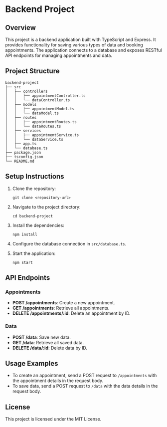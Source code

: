 # Backend Project

## Overview
This project is a backend application built with TypeScript and Express. It provides functionality for saving various types of data and booking appointments. The application connects to a database and exposes RESTful API endpoints for managing appointments and data.

## Project Structure
```
backend-project
├── src
│   ├── controllers
│   │   ├── appointmentController.ts
│   │   └── dataController.ts
│   ├── models
│   │   ├── appointmentModel.ts
│   │   └── dataModel.ts
│   ├── routes
│   │   ├── appointmentRoutes.ts
│   │   └── dataRoutes.ts
│   ├── services
│   │   ├── appointmentService.ts
│   │   └── dataService.ts
│   ├── app.ts
│   └── database.ts
├── package.json
├── tsconfig.json
└── README.md
```

## Setup Instructions
1. Clone the repository:
   ```
   git clone <repository-url>
   ```
2. Navigate to the project directory:
   ```
   cd backend-project
   ```
3. Install the dependencies:
   ```
   npm install
   ```
4. Configure the database connection in `src/database.ts`.

5. Start the application:
   ```
   npm start
   ```

## API Endpoints

### Appointments
- **POST /appointments**: Create a new appointment.
- **GET /appointments**: Retrieve all appointments.
- **DELETE /appointments/:id**: Delete an appointment by ID.

### Data
- **POST /data**: Save new data.
- **GET /data**: Retrieve all saved data.
- **DELETE /data/:id**: Delete data by ID.

## Usage Examples
- To create an appointment, send a POST request to `/appointments` with the appointment details in the request body.
- To save data, send a POST request to `/data` with the data details in the request body.

## License
This project is licensed under the MIT License.